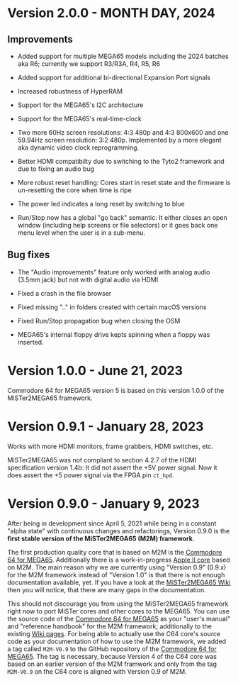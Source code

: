 Version 2.0.0 - MONTH DAY, 2024
===============================

Improvements
------------

* Added support for multiple MEGA65 models including the 2024 batches aka R6;
  currently we support R3/R3A, R4, R5, R6

* Added support for additional bi-directional Expansion Port signals

* Increased robustness of HyperRAM

* Support for the MEGA65's I2C architecture

* Support for the MEGA65's real-time-clock

* Two more 60Hz screen resolutions: 4:3 480p and 4:3 800x600 and one 59.94Hz
  screen resolution: 3:2 480p. Implemented by a more elegant aka dynamic video
  clock reprogramming.

* Better HDMI compatibilty due to switching to the Tyto2 framework and due
  to fixing an audio bug

* More robust reset handling: Cores start in reset state and the firmware
  is un-resetting the core when time is ripe

* The power led indicates a long reset by switching to blue

* Run/Stop now has a global "go back" semantic: It either closes an open
  window (including help screens or file selectors) or it goes back one menu
  level when the user is in a sub-menu.

Bug fixes
---------

* The "Audio improvements" feature only worked with analog audio (3.5mm jack)
  but not with digital audio via HDMI

* Fixed a crash in the file browser

* Fixed missing ".." in folders created with certain macOS versions

* Fixed Run/Stop propagation bug when closing the OSM

* MEGA65's internal floppy drive kepts spinning when a floppy was inserted.

Version 1.0.0 - June 21, 2023
=============================

Commodore 64 for MEGA65 version 5 is based on this version 1.0.0 of the
MiSTer2MEGA65 framework.

Version 0.9.1 - January 28, 2023
================================

Works with more HDMI monitors, frame grabbers, HDMI switches, etc.

MiSTer2MEGA65 was not compliant to section 4.2.7 of the HDMI specification
version 1.4b: It did not assert the +5V power signal. Now it does assert the
+5 power signal via the FPGA pin `ct_hpd`.

Version 0.9.0 - January 9, 2023
===============================

After being in development since April 5, 2021 while being in a constant
"alpha state" with continuous changes and refactorings, Version 0.9.0 is the
**first stable version of the MiSTer2MEGA65 (M2M) framework**.

The first production quality core that is based on M2M is the
[Commodore 64 for MEGA65](https://github.com/MJoergen/C64MEGA65/tree/M2M-V0.9).
Additionally there is a work-in-progress
[Apple II core](https://github.com/lydon42/Apple-II_MEGA65/tree/progress)
based on M2M. The main reason why we are currently using "Version 0.9"
(0.9.x) for the M2M framework instead of "Version 1.0" is that there is not
enough documentation available, yet. If you have a look at the
[MiSTer2MEGA65 Wiki](https://github.com/sy2002/MiSTer2MEGA65/wiki)
then you will notice, that there are many gaps in the documentation.

This should not discourage you from using the MiSTer2MEGA65 framework right
now to port MiSTer cores and other cores to the MEGA65. You can use the
source code of the
[Commodore 64 for MEGA65](https://github.com/MJoergen/C64MEGA65/tree/M2M-V0.9)
as your "user's manual" and "reference handbook" for the M2M framework;
additionally to the existing
[Wiki pages](https://github.com/sy2002/MiSTer2MEGA65/wiki).
For being able to actually use the C64 core's source code as your
documentation of how to use the M2M framework, we added a tag called
`M2M-V0.9` to the GitHub repository of the
[Commodore 64 for MEGA65](https://github.com/MJoergen/C64MEGA65/tree/M2M-V0.9).
The tag is necessary, because Version 4 of the C64 core was based on an
earlier version of the M2M framwork and only from the tag `M2M-V0.9` on the
C64 core is aligned with Version 0.9 of M2M.
